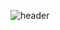 ![header](https://capsule-render.vercel.app/api?type=waving&color=auto&height=250&section=header&text=Sengna's%20GitHub🐹&fontSize=50&desc=I'm%20JeonSein&descAlignY=65&descAlign=70)
